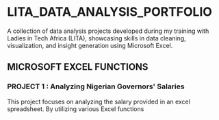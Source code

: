# LITA_DATA_ANALYSIS_PORTFOLIO
A collection of data analysis projects developed during my training with Ladies in Tech Africa (LITA), showcasing skills in data cleaning, visualization, and insight generation using Microsoft Excel.

## MICROSOFT EXCEL FUNCTIONS

### PROJECT 1 : Analyzing Nigerian Governors' Salaries
This project focuses on analyzing the salary provided in an excel spreadsheet. By utilizing various Excel functions
